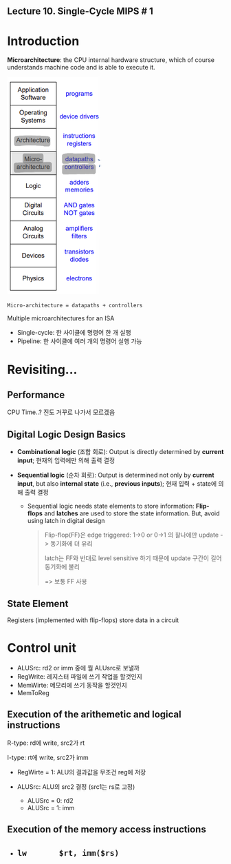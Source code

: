 ## Lecture 10. Single-Cycle MIPS \# 1

# Introduction

**Microarchitecture**: the CPU internal hardware structure, which of course understands machine code and is able to execute it.

![image-20230413212222751](image/image-20230413212222751.png)

`Micro-architecture = datapaths + controllers`

Multiple microarchitectures for an ISA

- Single-cycle: 한 사이클에 명령어 한 개 실행
- Pipeline: 한 사이클에 여러 개의 명령어 실행 가능



# Revisiting...

## Performance

CPU Time..? 진도 거꾸로 나가서 모르겠음 

## Digital Logic Design Basics

- **Combinational logic** (조합 회로): Output is directly determined by **current input**; 현재의 입력에만 의해 출력 결정

- **Sequential logic** (순차 회로): Output is determined not only by **current input**, but also **internal state** (i.e., **previous inputs**); 현재 입력 + state에 의해 출력 결정

  - Sequential logic needs state elements to store information: **Flip-flops** and **latches** are used to store the state information. But, avoid using latch in digital design

    > Flip-flop(FF)은 edge triggered: 1->0 or 0->1 의 찰나에만 update -> 동기화에 더 유리
    >
    > latch는 FF와 반대로 level sensitive 하기 때문에 update 구간이 길어 동기화에 불리
    >
    > => 보통 FF 사용

## State Element

Registers (implemented with flip-flops) store data in a circuit



# Control unit

- ALUSrc: rd2 or imm 중에 뭘 ALUsrc로 보낼까
- RegWrite: 레지스터 파일에 쓰기 작업을 할것인지
- MemWirte: 메모리에 쓰기 동작을 할것인지
- MemToReg



## Execution of the arithemetic and logical instructions

R-type: rd에 write, src2가 rt

I-type: rt에 write, src2가 imm

- RegWirte = 1: ALU의 결과값을 무조건 reg에 저장

- ALUSrc: ALU의 src2 결정 (src1는 rs로 고정)
  - ALUSrc = 0: rd2
  - ALUSrc = 1: imm



## Execution of the memory access instructions

- `lw		$rt, imm($rs)`
  - 
